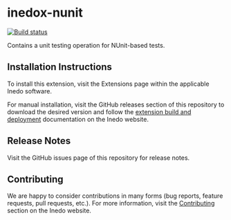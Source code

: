 # inedox-nunit

[![Build status](https://buildmaster.inedo.com/api/ci-badges/image?API_Key=badges&$ApplicationId=9)](https://buildmaster.inedo.com/api/ci-badges/link?API_Key=badges&$ApplicationId=9)

Contains a unit testing operation for NUnit-based tests.

## Installation Instructions

To install this extension, visit the Extensions page within the applicable Inedo software.

For manual installation, visit the GitHub releases section of this repository to download the desired version and follow the [extension build and deployment](https://inedo.com/support/documentation/various/inedo-sdk/creating#building-deploying) documentation on the Inedo website.

## Release Notes

Visit the GitHub issues page of this repository for release notes.

## Contributing

We are happy to consider contributions in many forms (bug reports, feature requests, pull requests, etc.). For more information, visit the [Contributing](https://inedo.com/open/contributing) section on the Inedo website.
